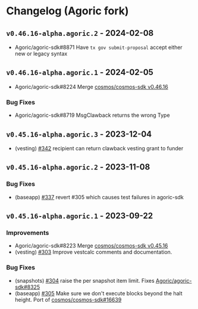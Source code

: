 <!--
Guiding Principles:

Changelogs are for humans, not machines.
There should be an entry for every single version.
The same types of changes should be grouped.
Versions and sections should be linkable.
The latest version comes first.
The release date of each version is displayed.
Mention whether you follow Semantic Versioning.

Usage:

Change log entries are to be added to the Unreleased section under the
appropriate stanza (see below). Each entry should ideally include a tag and
the Github issue reference in the following format:

* (<tag>) \#<issue-number> message

The issue numbers will later be link-ified during the release process so you do
not have to worry about including a link manually, but you can if you wish.

Types of changes (Stanzas):

"Features" for new features.
"Improvements" for changes in existing functionality.
"Deprecated" for soon-to-be removed features.
"Bug Fixes" for any bug fixes.
"Client Breaking" for breaking Protobuf, gRPC and REST routes used by end-users.
"CLI Breaking" for breaking CLI commands.
"API Breaking" for breaking exported APIs used by developers building on SDK.
"State Machine Breaking" for any changes that result in a different AppState given same genesisState and txList.
Ref: https://keepachangelog.com/en/1.0.0/
-->

# Changelog (Agoric fork)

## `v0.46.16-alpha.agoric.2` - 2024-02-08

* Agoric/agoric-sdk#8871 Have `tx gov submit-proposal` accept either new or legacy syntax

## `v0.46.16-alpha.agoric.1` - 2024-02-05

* Agoric/agoric-sdk#8224 Merge [cosmos/cosmos-sdk v0.46.16](https://github.com/cosmos/cosmos-sdk/releases/tag/v0.46.16)

### Bug Fixes

* Agoric/agoric-sdk#8719 MsgClawback returns the wrong Type

## `v0.45.16-alpha.agoric.3` - 2023-12-04

* (vesting) [#342](https://github.com/agoric-labs/cosmos-sdk/pull/342) recipient can return clawback vesting grant to funder

## `v0.45.16-alpha.agoric.2` - 2023-11-08

### Bug Fixes

* (baseapp) [#337](https://github.com/agoric-labs/cosmos-sdk/pull/337) revert #305 which causes test failures in agoric-sdk

## `v0.45.16-alpha.agoric.1` - 2023-09-22

### Improvements

* Agoric/agoric-sdk#8223 Merge [cosmos/cosmos-sdk v0.45.16](https://github.com/cosmos/cosmos-sdk/releases/tag/v0.45.16)
* (vesting) [#303](https://github.com/agoric-labs/cosmos-sdk/pull/303) Improve vestcalc comments and documentation.

### Bug Fixes

* (snapshots) [#304](https://github.com/agoric-labs/cosmos-sdk/pull/304) raise the per snapshot item limit. Fixes [Agoric/agoric-sdk#8325](https://github.com/Agoric/agoric-sdk/issues/8325)
* (baseapp) [#305](https://github.com/agoric-labs/cosmos-sdk/pull/305) Make sure we don't execute blocks beyond the halt height. Port of [cosmos/cosmos-sdk#16639](https://github.com/cosmos/cosmos-sdk/pull/16639)
